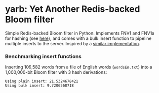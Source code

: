 # yarb: Yet Another Redis-backed Bloom filter

Simple Redis-backed Bloom filter in Python.  Implements FNV1 and FNV1a for
hashing (see [here](http://www.isthe.com/chongo/tech/comp/fnv/index.html)), and
comes with a bulk insert function to pipeline multiple inserts to the server.
Inspired by a [similar
implementation](https://github.com/xupeng/bloomfilter-redis).

### Benchmarking insert functions

Inserting 109,582 words from a file of English words (`wordsEn.txt`) into a
1,000,000-bit Bloom filter with 3 hash derivations:

```
Using plain insert: 21.5324678421
Using bulk insert: 9.7206568718
```

